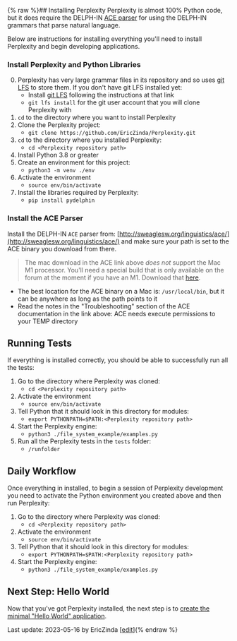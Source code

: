 {% raw %}## Installing Perplexity
Perplexity is almost 100% Python code, but it does require the DELPH-IN [ACE parser](http://sweaglesw.org/linguistics/ace/) for using the DELPH-IN grammars that parse natural language. 

Below are instructions for installing everything you'll need to install Perplexity and begin developing applications.

### Install Perplexity and Python Libraries

0. Perplexity has very large grammar files in its repository and so uses [git LFS](https://git-lfs.com/) to store them. If you don't have git LFS installed yet:
   - Install [git LFS](https://git-lfs.com/) following the instructions at that link
   - `git lfs install` for the git user account that you will clone Perplexity with
1. `cd` to the directory where you want to install Perplexity
2. Clone the Perplexity project: 
   - `git clone https://github.com/EricZinda/Perplexity.git`
3. `cd` to the directory where you installed Perplexity: 
   - `cd <Perplexity repository path>`
4. Install Python 3.8 or greater
5. Create an environment for this project: 
   - `python3 -m venv ./env`
6. Activate the environment
   - `source env/bin/activate`
7. Install the libraries required by Perplexity:
   - `pip install pydelphin`

### Install the ACE Parser

Install the DELPH-IN `ACE` parser from: [http://sweaglesw.org/linguistics/ace/](http://sweaglesw.org/linguistics/ace/) and make sure your path is set to the ACE binary you download from there. 

> The mac download in the ACE link above *does not* support the Mac M1 processor. You'll need a special build that is only available on the forum at the moment if you have an M1. Download that [here](https://delphinqa.ling.washington.edu/t/compiling-ace-on-macos/486/26).

- The best location for the ACE binary on a Mac is: `/usr/local/bin`, but it can be anywhere as long as the path points to it
- Read the notes in the "Troubleshooting" section of the ACE documentation in the link above: ACE needs execute permissions to your TEMP directory

## Running Tests
If everything is installed correctly, you should be able to successfully run all the tests:

1. Go to the directory where Perplexity was cloned:
   - `cd <Perplexity repository path>`
2. Activate the environment
   - `source env/bin/activate`
3. Tell Python that it should look in this directory for modules:
   - `export PYTHONPATH=$PATH:<Perplexity repository path>`
4. Start the Perplexity engine:
   - `python3 ./file_system_example/examples.py` 
5. Run all the Perplexity tests in the `tests` folder:
   - `/runfolder`

## Daily Workflow
Once everything in installed, to begin a session of Perplexity development you need to activate the Python environment you created above and then run Perplexity:

1. Go to the directory where Perplexity was cloned:
   - `cd <Perplexity repository path>`
2. Activate the environment
   - `source env/bin/activate`
3. Tell Python that it should look in this directory for modules:
   - `export PYTHONPATH=$PATH:<Perplexity repository path>`
4. Start the Perplexity engine:
   - `python3 ./file_system_example/examples.py` 

## Next Step: Hello World
Now that you've got Perplexity installed, the next step is to [create the minimal "Hello World" application](https://blog.inductorsoftware.com/Perplexity/home/pxHowTo/pxHowTo014HelloWorld).

Last update: 2023-05-16 by EricZinda [[edit](https://github.com/EricZinda/Perplexity/edit/main/docs/pxHowTo/pxHowTo012Install.md)]{% endraw %}